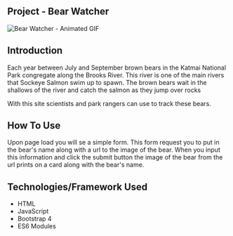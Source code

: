 ## Project - Bear Watcher

![Bear Watcher - Animated GIF](https://user-images.githubusercontent.com/63669713/90984044-2fbbfd80-e538-11ea-8d41-b6fc1bf3a9b1.gif)

## Introduction
Each year between July and September brown bears in the Katmai National Park congregate along the Brooks River. This river is one of the main rivers that Sockeye Salmon swim up to spawn. The brown bears wait in the shallows of the river and catch the salmon as they jump over rocks

With this site scientists and park rangers can use to track these bears.

## How To Use

Upon page load you will se a simple form. This form request you to put in the bear's name along with a url to the image of the bear. When you input this information and click the submit button the image of the bear from the url prints on a card along with the bear's name.

  ## Technologies/Framework Used
   - HTML
   - JavaScript
   - Bootstrap 4
   - ES6 Modules
